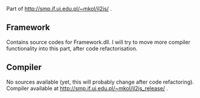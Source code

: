 Part of http://smp.if.uj.edu.pl/~mkol/il2js/ .

## Framework

Contains source codes for Framework.dll. I will try to move more compiler functionality into this part, after code refactorisation.

## Compiler

No sources available (yet, this will probably change after code refactoring). Compiler available at http://smp.if.uj.edu.pl/~mkol/il2js_release/ .